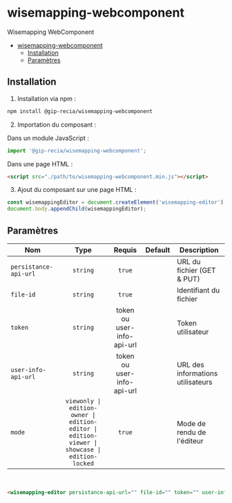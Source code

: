 # wisemapping-webcomponent

Wisemapping WebComponent

- [wisemapping-webcomponent](#wisemapping-webcomponent)
  - [Installation](#installation)
  - [Paramètres](#paramètres)

## Installation

1. Installation via npm :

```sh
npm install @gip-recia/wisemapping-webcomponent
```

2. Importation du composant :

Dans un module JavaScript :

```js
import '@gip-recia/wisemapping-webcomponent';
```

Dans une page HTML :

```html
<script src="./path/to/wisemapping-webcomponent.min.js"></script>
```

3. Ajout du composant sur une page HTML :

```js
const wisemappingEditor = document.createElement('wisemapping-editor');
document.body.appendChild(wisemappingEditor);
```

## Paramètres

| Nom                   |                                             Type                                              |           Requis           | Default | Description                       |
| --------------------- | :-------------------------------------------------------------------------------------------: | :------------------------: | :-----: | --------------------------------- |
| `persistance-api-url` |                                           `string`                                            |           `true`           |         | URL du fichier (GET & PUT)        |
| `file-id`             |                                           `string`                                            |           `true`           |         | Identifiant du fichier            |
| `token`               |                                           `string`                                            | token ou user-info-api-url |         | Token utilisateur                 |
| `user-info-api-url`   |                                           `string`                                            | token ou user-info-api-url |         | URL des informations utilisateurs |
| `mode`                | `viewonly \| edition-owner \| edition-editor \| edition-viewer \| showcase \| edition-locked` |           `true`           |         | Mode de rendu de l'éditeur        |

<br/>

```html
<wisemapping-editor persistance-api-url="" file-id="" token="" user-info-api-url="" mode="" />
```
